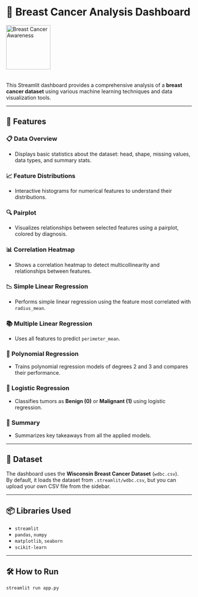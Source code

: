 # 🧠 Breast Cancer Analysis Dashboard

<img src="https://upload.wikimedia.org/wikipedia/commons/7/7e/Breast_cancer_awareness_pink_ribbon.svg" alt="Breast Cancer Awareness" width="120" style="margin-bottom: 20px;">

This Streamlit dashboard provides a comprehensive analysis of a **breast cancer dataset** using various machine learning techniques and data visualization tools.

---

## 🚀 Features

### 📋 Data Overview
- Displays basic statistics about the dataset: head, shape, missing values, data types, and summary stats.

### 📈 Feature Distributions
- Interactive histograms for numerical features to understand their distributions.

### 🔍 Pairplot
- Visualizes relationships between selected features using a pairplot, colored by diagnosis.

### 📊 Correlation Heatmap
- Shows a correlation heatmap to detect multicollinearity and relationships between features.

### 📉 Simple Linear Regression
- Performs simple linear regression using the feature most correlated with `radius_mean`.

### 📚 Multiple Linear Regression
- Uses all features to predict `perimeter_mean`.

### 🧮 Polynomial Regression
- Trains polynomial regression models of degrees 2 and 3 and compares their performance.

### 🧠 Logistic Regression
- Classifies tumors as **Benign (0)** or **Malignant (1)** using logistic regression.

### 📌 Summary
- Summarizes key takeaways from all the applied models.

---

## 📂 Dataset

The dashboard uses the **Wisconsin Breast Cancer Dataset** (`wdbc.csv`).  
By default, it loads the dataset from `.streamlit/wdbc.csv`, but you can upload your own CSV file from the sidebar.

---

## 📦 Libraries Used

- `streamlit`
- `pandas`, `numpy`
- `matplotlib`, `seaborn`
- `scikit-learn`

---

## 🛠 How to Run

```bash
streamlit run app.py
